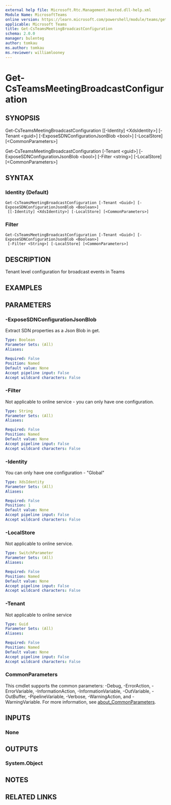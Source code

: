 ```yaml
---
external help file: Microsoft.Rtc.Management.Hosted.dll-help.xml
Module Name: MicrosoftTeams
online version: https://learn.microsoft.com/powershell/module/teams/get-csteamsmeetingbroadcastconfiguration
applicable: Microsoft Teams
title: Get-CsTeamsMeetingBroadcastConfiguration
schema: 2.0.0
manager: bulenteg
author: tomkau
ms.author: tomkau
ms.reviewer: williamlooney
---
```


# Get-CsTeamsMeetingBroadcastConfiguration

## SYNOPSIS
Get-CsTeamsMeetingBroadcastConfiguration \[\[-Identity\] \<XdsIdentity\>\] \[-Tenant \<guid\>\] \[-ExposeSDNConfigurationJsonBlob \<bool\>\] \[-LocalStore\] \[\<CommonParameters\>\]

Get-CsTeamsMeetingBroadcastConfiguration \[-Tenant \<guid\>\] \[-ExposeSDNConfigurationJsonBlob \<bool\>\] \[-Filter \<string\>\] \[-LocalStore\] \[\<CommonParameters\>\]

## SYNTAX

### Identity (Default)
```
Get-CsTeamsMeetingBroadcastConfiguration [-Tenant <Guid>] [-ExposeSDNConfigurationJsonBlob <Boolean>]
 [[-Identity] <XdsIdentity>] [-LocalStore] [<CommonParameters>]
```

### Filter
```
Get-CsTeamsMeetingBroadcastConfiguration [-Tenant <Guid>] [-ExposeSDNConfigurationJsonBlob <Boolean>]
 [-Filter <String>] [-LocalStore] [<CommonParameters>]
```

## DESCRIPTION
Tenant level configuration for broadcast events in Teams

## EXAMPLES

## PARAMETERS

### -ExposeSDNConfigurationJsonBlob
Extract SDN properties as a Json Blob in get.

```yaml
Type: Boolean
Parameter Sets: (All)
Aliases:

Required: False
Position: Named
Default value: None
Accept pipeline input: False
Accept wildcard characters: False
```

### -Filter
Not applicable to online service - you can only have one configuration.

```yaml
Type: String
Parameter Sets: (All)
Aliases:

Required: False
Position: Named
Default value: None
Accept pipeline input: False
Accept wildcard characters: False
```

### -Identity
You can only have one configuration - "Global"

```yaml
Type: XdsIdentity
Parameter Sets: (All)
Aliases:

Required: False
Position: 1
Default value: None
Accept pipeline input: False
Accept wildcard characters: False
```

### -LocalStore
Not applicable to online service.

```yaml
Type: SwitchParameter
Parameter Sets: (All)
Aliases:

Required: False
Position: Named
Default value: None
Accept pipeline input: False
Accept wildcard characters: False
```

### -Tenant
Not applicable to online service

```yaml
Type: Guid
Parameter Sets: (All)
Aliases:

Required: False
Position: Named
Default value: None
Accept pipeline input: False
Accept wildcard characters: False
```

### CommonParameters
This cmdlet supports the common parameters: -Debug, -ErrorAction, -ErrorVariable, -InformationAction, -InformationVariable, -OutVariable, -OutBuffer, -PipelineVariable, -Verbose, -WarningAction, and -WarningVariable. For more information, see [about_CommonParameters](https://go.microsoft.com/fwlink/?LinkID=113216).

## INPUTS

### None

## OUTPUTS

### System.Object

## NOTES

## RELATED LINKS
